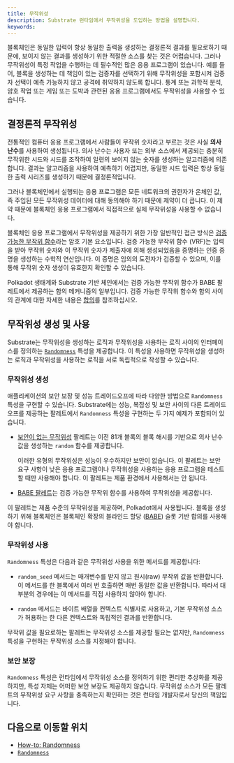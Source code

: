```yaml
---
title: 무작위성
description: Substrate 런타임에서 무작위성을 도입하는 방법을 설명합니다.
keywords:
---
```


블록체인은 동일한 입력이 항상 동일한 출력을 생성하는 결정론적 결과를 필요로하기 때문에, 보이지 않는 결과를 생성하기 위한 적절한 소스를 찾는 것은 어렵습니다.
그러나 무작위성이 특정 작업을 수행하는 데 필수적인 많은 응용 프로그램이 있습니다.
예를 들어, 블록을 생성하는 데 책임이 있는 검증자를 선택하기 위해 무작위성을 포함시켜 검증자 선택이 예측 가능하지 않고 공격에 취약하지 않도록 합니다.
통계 또는 과학적 분석, 암호 작업 또는 게임 또는 도박과 관련된 응용 프로그램에서도 무작위성을 사용할 수 있습니다.

## 결정론적 무작위성

전통적인 컴퓨터 응용 프로그램에서 사람들이 무작위 숫자라고 부르는 것은 사실 **의사 난수**를 사용하여 생성됩니다.
의사 난수는 사용자 또는 외부 소스에서 제공되는 충분히 무작위한 시드와 시드를 조작하여 일련의 보이지 않는 숫자를 생성하는 알고리즘에 의존합니다.
결과는 알고리즘을 사용하여 예측하기 어렵지만, 동일한 시드 입력은 항상 동일한 출력 시리즈를 생성하기 때문에 결정론적입니다.

그러나 블록체인에서 실행되는 응용 프로그램은 모든 네트워크의 권한자가 온체인 값, 즉 주입된 모든 무작위성 데이터에 대해 동의해야 하기 때문에 제약이 더 큽니다.
이 제약 때문에 블록체인 응용 프로그램에서 직접적으로 실제 무작위성을 사용할 수 없습니다.

블록체인 응용 프로그램에서 무작위성을 제공하기 위한 가장 일반적인 접근 방식은 [검증 가능한 무작위 함수](https://en.wikipedia.org/wiki/Verifiable_random_function)라는 암호 기본 요소입니다.
검증 가능한 무작위 함수 (VRF)는 입력을 받아 무작위 숫자와 이 무작위 숫자가 제출자에 의해 생성되었음을 증명하는 인증 증명을 생성하는 수학적 연산입니다.
이 증명은 임의의 도전자가 검증할 수 있으며, 이를 통해 무작위 숫자 생성이 유효한지 확인할 수 있습니다.

Polkadot 생태계와 Substrate 기반 체인에서는 검증 가능한 무작위 함수가 BABE 팔레트에서 제공하는 합의 메커니즘의 일부입니다.
검증 가능한 무작위 함수와 합의 사이의 관계에 대한 자세한 내용은 [합의](/learn/consensus/)를 참조하십시오.

## 무작위성 생성 및 사용

Substrate는 무작위성을 생성하는 로직과 무작위성을 사용하는 로직 사이의 인터페이스를 정의하는 [`Randomness`](https://paritytech.github.io/substrate/master/frame_support/traits/trait.Randomness.html) 특성을 제공합니다.
이 특성을 사용하면 무작위성을 생성하는 로직과 무작위성을 사용하는 로직을 서로 독립적으로 작성할 수 있습니다.

### 무작위성 생성

애플리케이션의 보안 보장 및 성능 트레이드오프에 따라 다양한 방법으로 `Randomness` 특성을 구현할 수 있습니다.
Substrate에는 성능, 복잡성 및 보안 사이의 다른 트레이드오프를 제공하는 팔레트에서 `Randomness` 특성을 구현하는 두 가지 예제가 포함되어 있습니다.

- [보안이 없는 무작위성](https://paritytech.github.io/substrate/master/pallet_insecure_randomness_collective_flip/index.html) 팔레트는 이전 81개 블록의 블록 해시를 기반으로 의사 난수 값을 생성하는 `random` 함수를 제공합니다.

  이러한 유형의 무작위성은 성능이 우수하지만 보안이 없습니다.
  이 팔레트는 보안 요구 사항이 낮은 응용 프로그램이나 무작위성을 사용하는 응용 프로그램을 테스트할 때만 사용해야 합니다.
  이 팔레트는 제품 환경에서 사용해서는 안 됩니다.

- [BABE 팔레트](https://paritytech.github.io/substrate/master/pallet_babe/index.html)는 검증 가능한 무작위 함수를 사용하여 무작위성을 제공합니다.

이 팔레트는 제품 수준의 무작위성을 제공하며, Polkadot에서 사용됩니다.
블록을 생성하기 위해 블록체인은 블록체인 확장의 블라인드 할당 ([BABE](/reference/glossary/#blind-assignment-of-blockchain-extension-babe)) 슬롯 기반 합의를 사용해야 합니다.

### 무작위성 사용

`Randomness` 특성은 다음과 같은 무작위성 사용을 위한 메서드를 제공합니다:

- `random_seed` 메서드는 매개변수를 받지 않고 원시(raw) 무작위 값을 반환합니다.
  이 메서드를 한 블록에서 여러 번 호출하면 매번 동일한 값을 반환합니다.
  따라서 대부분의 경우에는 이 메서드를 직접 사용하지 않아야 합니다.

- `random` 메서드는 바이트 배열을 컨텍스트 식별자로 사용하고, 기본 무작위성 소스가 허용하는 한 다른 컨텍스트와 독립적인 결과를 반환합니다.

무작위 값을 필요로하는 팔레트는 무작위성 소스를 제공할 필요는 없지만, `Randomness` 특성을 구현하는 무작위성 소스를 지정해야 합니다.

### 보안 보장

`Randomness` 특성은 런타임에서 무작위성 소스를 정의하기 위한 편리한 추상화를 제공하지만, 특성 자체는 어떠한 보안 보장도 제공하지 않습니다.
무작위성 소스가 모든 팔레트의 무작위성 요구 사항을 충족하는지 확인하는 것은 런타임 개발자로서 당신의 책임입니다.

## 다음으로 이동할 위치

- [How-to: Randomness](/reference/how-to-guides/pallet-design/incorporate-randomness/)
- [`Randomness`](https://paritytech.github.io/substrate/master/frame_support/traits/trait.Randomness.html)